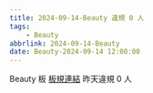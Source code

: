```yaml
---
title: 2024-09-14-Beauty 違規 0 人
tags:
    - Beauty
abbrlink: 2024-09-14-Beauty
date: Beauty-2024-09-14 12:00:00
---
```

Beauty 板 [板規連結](https://www.ptt.cc/bbs/Beauty/M.1630069980.A.84B.html)
昨天違規 0 人
